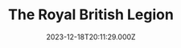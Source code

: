 ---
date: 2023-12-18T20:11:29.000Z
title: The Royal British Legion
latitude: 52.04381627088065
longitude: 0.9546896205617632
category: checkin
---